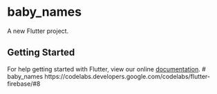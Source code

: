 # baby_names

A new Flutter project.

## Getting Started

For help getting started with Flutter, view our online
[documentation](https://flutter.io/).
#   b a b y _ n a m e s   h t t p s : / / c o d e l a b s . d e v e l o p e r s . g o o g l e . c o m / c o d e l a b s / f l u t t e r - f i r e b a s e / # 8  
 